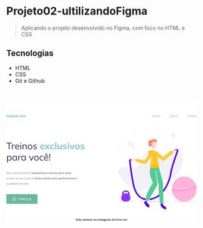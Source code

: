 # Projeto02-ultilizandoFigma

> Aplicando o projeto desenvolvido no Figma, com foco no HTML e CSS

## Tecnologias
- HTML
- CSS
- Git e Github
</br>

![preview](./.github/preview.png) 

